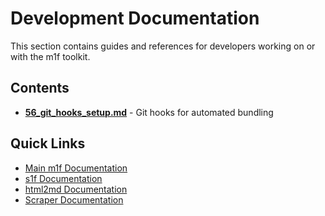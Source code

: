# Development Documentation

This section contains guides and references for developers working on or with
the m1f toolkit.

## Contents

- [**56_git_hooks_setup.md**](./56_git_hooks_setup.md) - Git hooks for automated
  bundling

## Quick Links

- [Main m1f Documentation](../01_m1f/)
- [s1f Documentation](../02_s1f/)
- [html2md Documentation](../03_html2md/)
- [Scraper Documentation](../04_scrape/)
